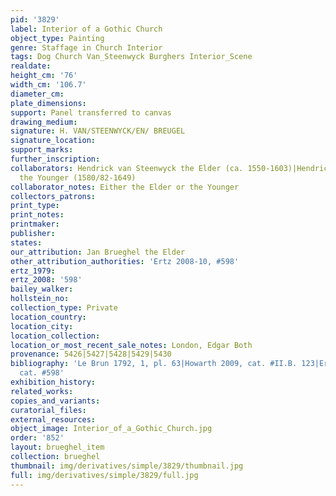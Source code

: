```yaml
---
pid: '3829'
label: Interior of a Gothic Church
object_type: Painting
genre: Staffage in Church Interior
tags: Dog Church Van_Steenwyck Burghers Interior_Scene
realdate: 
height_cm: '76'
width_cm: '106.7'
diameter_cm: 
plate_dimensions: 
support: Panel transferred to canvas
drawing_medium: 
signature: H. VAN/STEENWYCK/EN/ BREUGEL
signature_location: 
support_marks: 
further_inscription: 
collaborators: Hendrick van Steenwyck the Elder (ca. 1550-1603)|Hendrick van Steenwyck
  the Younger (1580/82-1649)
collaborator_notes: Either the Elder or the Younger
collectors_patrons: 
print_type: 
print_notes: 
printmaker: 
publisher: 
states: 
our_attribution: Jan Brueghel the Elder
other_attribution_authorities: 'Ertz 2008-10, #598'
ertz_1979: 
ertz_2008: '598'
bailey_walker: 
hollstein_no: 
collection_type: Private
location_country: 
location_city: 
location_collection: 
location_or_most_recent_sale_notes: London, Edgar Both
provenance: 5426|5427|5428|5429|5430
bibliography: 'Le Brun 1792, 1, pl. 63|Howarth 2009, cat. #II.B. 123|Ertz 2008-10,
  cat. #598'
exhibition_history: 
related_works: 
copies_and_variants: 
curatorial_files: 
external_resources: 
object_image: Interior_of_a_Gothic_Church.jpg
order: '852'
layout: brueghel_item
collection: brueghel
thumbnail: img/derivatives/simple/3829/thumbnail.jpg
full: img/derivatives/simple/3829/full.jpg
---
```

